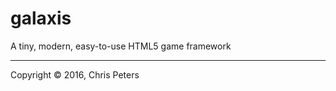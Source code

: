 galaxis
=======

A tiny, modern, easy-to-use HTML5 game framework

------------------------------
Copyright © 2016, Chris Peters
